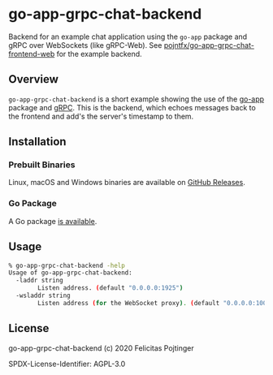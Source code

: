# go-app-grpc-chat-backend

Backend for an example chat application using the `go-app` package and gRPC over WebSockets (like gRPC-Web). See [pojntfx/go-app-grpc-chat-frontend-web](https://github.com/pojntfx/go-app-grpc-chat-frontend-web) for the example backend.

## Overview

`go-app-grpc-chat-backend` is a short example showing the use of the [go-app](https://github.com/maxence-charriere/go-app) package and [gRPC](https://grpc.io/). This is the backend, which echoes messages back to the frontend and add's the server's timestamp to them.

## Installation

### Prebuilt Binaries

Linux, macOS and Windows binaries are available on [GitHub Releases](https://github.com/pojntfx/go-app-grpc-chat-backend/releases).

### Go Package

A Go package [is available](https://pkg.go.dev/mod/github.com/pojntfx/go-app-grpc-chat-backend).

## Usage

```bash
% go-app-grpc-chat-backend -help
Usage of go-app-grpc-chat-backend:
  -laddr string
        Listen address. (default "0.0.0.0:1925")
  -wsladdr string
        Listen address (for the WebSocket proxy). (default "0.0.0.0:10000")
```

## License

go-app-grpc-chat-backend (c) 2020 Felicitas Pojtinger

SPDX-License-Identifier: AGPL-3.0
